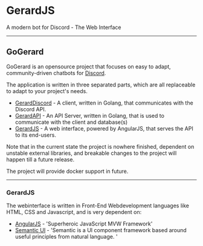 # GerardJS
A modern bot for Discord - The Web Interface


----------

## GoGerard
GoGerard is an opensource project that focuses on easy to adapt, community-driven chatbots for [Discord](https://discordapp.com/).

The application is written in three separated parts, which are all replaceable to adapt to your project's needs.

 - [GerardDiscord](https://github.com/GoGerard/GerardDiscord) - A client, written in Golang, that communicates with the Discord API. 
 - [GerardAPI](https://github.com/GoGerard/GerardAPI) - An API Server, written in Golang, that is used to communicate with the client and database(s)
 - [GerardJS](https://github.com/GoGerard/GerardJS) - A web interface, powered by AngularJS, that serves the API to its end-users. 

Note that in the current state the project is nowhere finished, dependent on unstable external libraries,  and breakable changes to the project will happen till a future release. 

The project will provide docker support in future.


----------

### GerardJS ###

The webinterface is written in Front-End Webdevelopment languages like HTML, CSS and Javascript, and is very dependent on: 

 - [AngularJS](https://angularjs.org/) - 'Superheroic JavaScript MVW Framework'
 - [Semantic UI](http://semantic-ui.com/) - 'Semantic is a UI component framework based around useful principles from natural language. '

